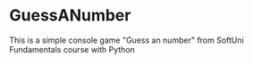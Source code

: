 # GuessANumber
This is a simple console game "Guess an number" from SoftUni Fundamentals course with Python
